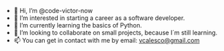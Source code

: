 - 👋 Hi, I’m @code-victor-now
- 👀 I’m interested in starting a career as a software developer.
- 🌱 I’m currently learning the basics of Python.
- 💞️ I’m looking to collaborate on small projects, because I´m still learning. 
- 📫 You can get in contact with me by email: vcalesco@gmail.com

<!---
Calesco/Calesco is a ✨ special ✨ repository because its `README.md` (this file) appears on your GitHub profile.
You can click the Preview link to take a look at your changes.
--->
